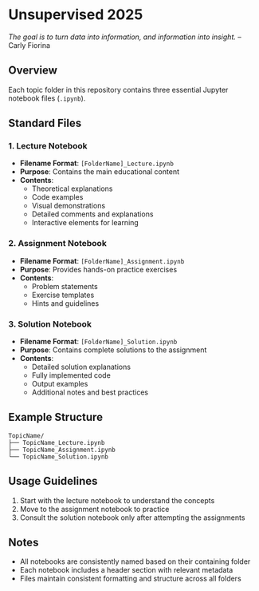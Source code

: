 # Unsupervised 2025

*The goal is to turn data into information, and information into insight.* – Carly Fiorina



## Overview
Each topic folder in this repository contains three essential Jupyter notebook files (`.ipynb`). 

## Standard Files

### 1. Lecture Notebook
- **Filename Format**: `[FolderName]_Lecture.ipynb`
- **Purpose**: Contains the main educational content
- **Contents**:
  - Theoretical explanations
  - Code examples
  - Visual demonstrations
  - Detailed comments and explanations
  - Interactive elements for learning

### 2. Assignment Notebook
- **Filename Format**: `[FolderName]_Assignment.ipynb`
- **Purpose**: Provides hands-on practice exercises
- **Contents**:
  - Problem statements
  - Exercise templates
  - Hints and guidelines

### 3. Solution Notebook
- **Filename Format**: `[FolderName]_Solution.ipynb`
- **Purpose**: Contains complete solutions to the assignment
- **Contents**:
  - Detailed solution explanations
  - Fully implemented code
  - Output examples
  - Additional notes and best practices

## Example Structure
```
TopicName/
├── TopicName_Lecture.ipynb
├── TopicName_Assignment.ipynb
└── TopicName_Solution.ipynb
```

## Usage Guidelines
1. Start with the lecture notebook to understand the concepts
2. Move to the assignment notebook to practice
3. Consult the solution notebook only after attempting the assignments

## Notes
- All notebooks are consistently named based on their containing folder
- Each notebook includes a header section with relevant metadata
- Files maintain consistent formatting and structure across all folders
